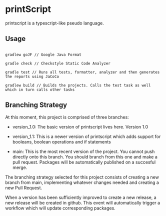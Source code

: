 # printScript

printscript is a typescript-like pseudo language.

## Usage

```terminal

gradlew goJF // Google Java Format

gradle check // Checkstyle Static Code Analyzer

gradle test // Runs all tests, formatter, analyzer and then generates the reports using JaCoCo

gradlew build // Builds the projects. Calls the test task as well which in turn calls other tasks

```

## Branching Strategy

At this moment, this project is comprised of three branches:

- version_1.0: The basic version of printscript lives here. Version 1.0

- version_1.1: This is a newer version of printscript which adds support for booleans, boolean operations and if statements

- main: This is the most recent version of the project. You cannot push directly onto this branch. You should branch from this one and make a pull request. Packages will be automatically published on a succesful merge.

The branching strategy selected for this project consists of creating a new branch from main, implementing whatever changes needed and creating a new Pull Request.

When a version has been sufficiently improved to create a new release, a new release will be created in github. This event will automatically trigger a workflow which will update corresponding packages.
